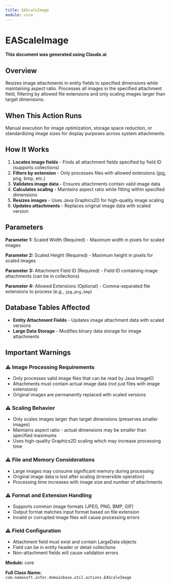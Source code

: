 ```yaml
---
title: EAScaleImage
module: core
---
```



<div class='entity-flows'>

# EAScaleImage

**This document was generated using Claude.ai**

## Overview

Resizes image attachments in entity fields to specified dimensions while maintaining aspect ratio. Processes all images in the specified attachment field, filtering by allowed file extensions and only scaling images larger than target dimensions.

## When This Action Runs

Manual execution for image optimization, storage space reduction, or standardizing image sizes for display purposes across system attachments.

## How It Works

1. **Locates image fields** - Finds all attachment fields specified by field ID (supports collections)
2. **Filters by extension** - Only processes files with allowed extensions (jpg, png, bmp, etc.)
3. **Validates image data** - Ensures attachments contain valid image data
4. **Calculates scaling** - Maintains aspect ratio while fitting within specified dimensions
5. **Resizes images** - Uses Java Graphics2D for high-quality image scaling
6. **Updates attachments** - Replaces original image data with scaled version

## Parameters

**Parameter 1:** Scaled Width (Required) - Maximum width in pixels for scaled images

**Parameter 2:** Scaled Height (Required) - Maximum height in pixels for scaled images  

**Parameter 3:** Attachment Field ID (Required) - Field ID containing image attachments (can be in collections)

**Parameter 4:** Allowed Extensions (Optional) - Comma-separated file extensions to process (e.g., `jpg,png,bmp`)

## Database Tables Affected

- **Entity Attachment Fields** - Updates image attachment data with scaled versions
- **Large Data Storage** - Modifies binary data storage for image attachments

## Important Warnings

### ⚠️ Image Processing Requirements
- Only processes valid image files that can be read by Java ImageIO
- Attachments must contain actual image data (not just files with image extensions)
- Original images are permanently replaced with scaled versions

### ⚠️ Scaling Behavior
- Only scales images larger than target dimensions (preserves smaller images)
- Maintains aspect ratio - actual dimensions may be smaller than specified maximums
- Uses high-quality Graphics2D scaling which may increase processing time

### ⚠️ File and Memory Considerations
- Large images may consume significant memory during processing
- Original image data is lost after scaling (irreversible operation)
- Processing time increases with image size and number of attachments

### ⚠️ Format and Extension Handling
- Supports common image formats (JPEG, PNG, BMP, GIF)
- Output format matches input format based on file extension
- Invalid or corrupted image files will cause processing errors

### ⚠️ Field Configuration
- Attachment field must exist and contain LargeData objects
- Field can be in entity header or detail collections
- Non-attachment fields will cause validation errors

**Module:** core

**Full Class Name:** `com.namasoft.infor.domainbase.util.actions.EAScaleImage`


</div>